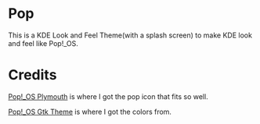 # Pop
This is a KDE Look and Feel Theme(with a splash screen) to make KDE look and feel like Pop!_OS.

# Credits
[Pop!_OS Plymouth](https://github.com/pop-os/plymouth-theme) is where I got the pop icon that fits so well.

[Pop!_OS Gtk Theme](https://github.com/pop-os/gtk-theme) is where I got the colors from.